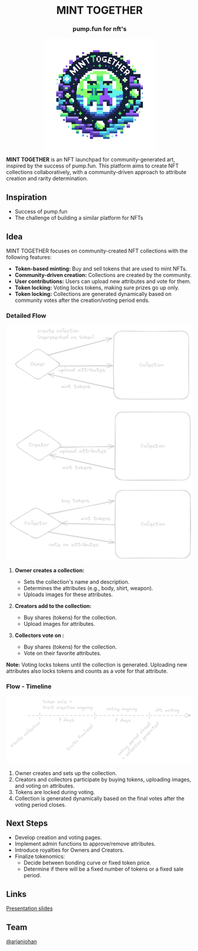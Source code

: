 <div align="center">
  <h1 align="center">MINT TOGETHER </h1>  
  <h3>pump.fun for nft's</h3>
  <img src="logo.png" alt="logo" width="300" height="300">
  </div>

**MINT TOGETHER** is an NFT launchpad for community-generated art, inspired by the success of pump.fun. This platform aims to create NFT collections collaboratively, with a community-driven approach to attribute creation and rarity determination.

## Inspiration

- Success of pump.fun
- The challenge of building a similar platform for NFTs

## Idea

MINT TOGETHER focuses on community-created NFT collections with the following features:

- **Token-based minting:** Buy and sell tokens that are used to mint NFTs.
- **Community-driven creation:** Collections are created by the community.
- **User contributions:** Users can upload new attributes and vote for them.
- **Token locking:** Voting locks tokens, making sure prizes go up only.
- **Token locking:** Collections are generated dynamically based on community votes after the creation/voting period ends.

### Detailed Flow

![flow](flow.png)

1. **Owner creates a collection:**

   - Sets the collection's name and description.
   - Determines the attributes (e.g., body, shirt, weapon).
   - Uploads images for these attributes.

2. **Creators add to the collection:**

   - Buy shares (tokens) for the collection.
   - Upload images for attributes.

3. **Collectors vote on :**
   - Buy shares (tokens) for the collection.
   - Vote on their favorite attributes.

**Note:** Voting locks tokens until the collection is generated. Uploading new attributes also locks tokens and counts as a vote for that attribute.

### Flow - Timeline

![timeline](timeline.png)

1. Owner creates and sets up the collection.
2. Creators and collectors participate by buying tokens, uploading images, and voting on attributes.
3. Tokens are locked during voting.
4. Collection is generated dynamically based on the final votes after the voting period closes.

## Next Steps

- Develop creation and voting pages.
- Implement admin functions to approve/remove attributes.
- Introduce royalties for Owners and Creators.
- Finalize tokenomics:
  - Decide between bonding curve or fixed token price.
  - Determine if there will be a fixed number of tokens or a fixed sale period.

## Links

[Presentation slides](https://docs.google.com/presentation/d/1X5y4KVVY_62WxXtADXpi1Ruli4q3Z7MkqV_SyJb4RvY/edit?usp=sharing)

## Team

[@arjanjohan](https://twitter.com/arjanjohan)
